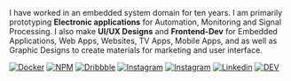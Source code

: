 I have worked in an embedded system domain for ten years. I am primarily prototyping **Electronic applications** for Automation, Monitoring and Signal Processing. I also make **UI/UX Designs** and **Frontend-Dev** for Embedded Applications, Web Apps, Websites, TV Apps, Mobile Apps, and as well as Graphic Designs to create materials for marketing and user interface.


[![Docker](https://github.com/loouislow81/loouislow81/blob/master/assets/docker.png?raw=true)](https://hub.docker.com/u/loouislow81)    [![NPM](https://github.com/loouislow81/loouislow81/blob/master/assets/npm.png?raw=true)](https://www.npmjs.com/~loouislow)    [![Dribbble](https://github.com/loouislow81/loouislow81/blob/master/assets/dribbble.png?raw=true)](https://www.dribbble.com/loouislow)    [![Instagram](https://github.com/loouislow81/loouislow81/blob/master/assets/instagram.png?raw=true)](https://www.instagram.com/loouislow)    [![Instagram](https://github.com/loouislow81/loouislow81/blob/master/assets/soundcloud.png?raw=true)](https://soundcloud.com/overload-project)    [![Linkedin](https://github.com/loouislow81/loouislow81/blob/master/assets/linkedin.png?raw=true)](https://www.linkedin.com/in/loouis-low)    [![DEV](https://github.com/loouislow81/loouislow81/blob/master/assets/devto.png?raw=true)](https://dev.to/loouislow)

